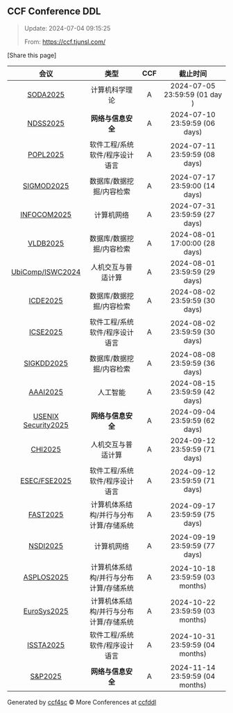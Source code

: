 
## CCF Conference DDL

> Update: 2024-07-04 09:15:25
>
> From: https://ccf.tjunsl.com/

<div id='share' onclick="share()">[Share this page]</div>
<span id="time" style="font-size:24px"></span>
<script>
function updateTime() {
  var time_str = "Now: " + (new Date()).toLocaleString();
  document.getElementById("time").innerHTML =  time_str;
}
setInterval(updateTime, 500);
function share() {
    if (!navigator.share) {
        alert("This feature is not supported in your browser.");
    } else {
        navigator.share({
            title: window.location.title,
            url: window.location.href,
            text: 'The Latest CCF Conference DDL Data.',
        });
    }
}
</script>


| 会议 | 类型 | CCF | 截止时间 |
| :--: | :--: | :--: | :--: |
| [SODA2025](https://www.siam.org/conferences/cm/conference/soda25) | 计算机科学理论 | A | 2024-07-05 23:59:59 (01 day ) | 
| [NDSS2025](https://www.ndss-symposium.org/ndss2025/) | **网络与信息安全** | A | 2024-07-10 23:59:59 (06 days) | 
| [POPL2025](https://conf.researchr.org/home/POPL-2025) | 软件工程/系统软件/程序设计语言 | A | 2024-07-11 23:59:59 (08 days) | 
| [SIGMOD2025](https://2025.sigmod.org/) | 数据库/数据挖掘/内容检索 | A | 2024-07-17 23:59:00 (14 days) | 
| [INFOCOM2025](https://infocom2025.ieee-infocom.org/) | 计算机网络 | A | 2024-07-31 23:59:59 (27 days) | 
| [VLDB2025](http://www.vldb.org/2025/) | 数据库/数据挖掘/内容检索 | A | 2024-08-01 17:00:00 (28 days) | 
| [UbiComp/ISWC2024](https://www.ubicomp.org/ubicomp-iswc-2024) | 人机交互与普适计算 | A | 2024-08-01 23:59:59 (29 days) | 
| [ICDE2025](https://icde2025.github.io/) | 数据库/数据挖掘/内容检索 | A | 2024-08-02 23:59:59 (30 days) | 
| [ICSE2025](https://conf.researchr.org/home/icse-2025) | 软件工程/系统软件/程序设计语言 | A | 2024-08-02 23:59:59 (30 days) | 
| [SIGKDD2025](https://kdd2024.kdd.org/research-track-call-for-papers/) | 数据库/数据挖掘/内容检索 | A | 2024-08-08 23:59:59 (36 days) | 
| [AAAI2025](https://aaai.org/aaai-conference/save-the-date-aaai-25/) | 人工智能 | A | 2024-08-15 23:59:59 (42 days) | 
| [USENIX Security2025](https://www.usenix.org/conference/usenixsecurity25) | **网络与信息安全** | A | 2024-09-04 23:59:59 (62 days) | 
| [CHI2025](https://chi2025.acm.org/) | 人机交互与普适计算 | A | 2024-09-12 23:59:59 (71 days) | 
| [ESEC/FSE2025](https://conf.researchr.org/home/fse-2025) | 软件工程/系统软件/程序设计语言 | A | 2024-09-12 23:59:59 (71 days) | 
| [FAST2025](https://www.usenix.org/conference/fast25) | 计算机体系结构/并行与分布计算/存储系统 | A | 2024-09-17 23:59:59 (75 days) | 
| [NSDI2025](https://www.usenix.org/conference/nsdi25) | 计算机网络 | A | 2024-09-19 23:59:59 (77 days) | 
| [ASPLOS2025](https://www.asplos-conference.org/asplos-2025-call-for-papers/) | 计算机体系结构/并行与分布计算/存储系统 | A | 2024-10-18 23:59:59 (03 months) | 
| [EuroSys2025](https://www.eurosys.org/news/eurosys-2025) | 计算机体系结构/并行与分布计算/存储系统 | A | 2024-10-22 23:59:59 (03 months) | 
| [ISSTA2025](https://conf.researchr.org/home/issta-2025) | 软件工程/系统软件/程序设计语言 | A | 2024-10-31 23:59:59 (04 months) | 
| [S&P2025](https://www.ieee-security.org/TC/SP2025/) | **网络与信息安全** | A | 2024-11-14 23:59:59 (04 months) | 

Generated by [ccf4sc](https://github.com/WWILLV/ccf4sc/) © More Conferences at [ccfddl](https://ccfddl.top/)
